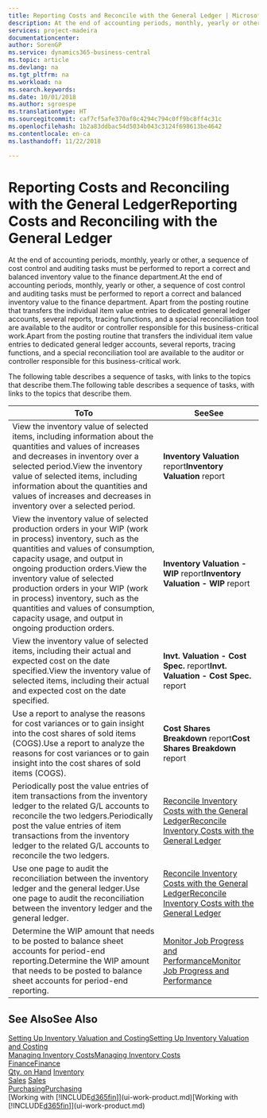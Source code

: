 ```yaml
---
title: Reporting Costs and Reconcile with the General Ledger | Microsoft Docs
description: At the end of accounting periods, monthly, yearly or other, a sequence of cost control and auditing tasks must be performed to report a correct and balanced inventory value to the finance department. Apart from the posting routine that transfers the individual item value entries to dedicated general ledger accounts, several reports, tracing functions, and a special reconciliation tool are available to the auditor or controller responsible for this business-critical work.
services: project-madeira
documentationcenter: 
author: SorenGP
ms.service: dynamics365-business-central
ms.topic: article
ms.devlang: na
ms.tgt_pltfrm: na
ms.workload: na
ms.search.keywords: 
ms.date: 10/01/2018
ms.author: sgroespe
ms.translationtype: HT
ms.sourcegitcommit: caf7cf5afe370af0c4294c794c0ff9bc8ff4c31c
ms.openlocfilehash: 1b2a83ddbac54d5034b043c3124f698613be4642
ms.contentlocale: en-ca
ms.lasthandoff: 11/22/2018

---
```

# <a name="reporting-costs-and-reconciling-with-the-general-ledger"></a><span data-ttu-id="2d732-104">Reporting Costs and Reconciling with the General Ledger</span><span class="sxs-lookup"><span data-stu-id="2d732-104">Reporting Costs and Reconciling with the General Ledger</span></span>
<span data-ttu-id="2d732-105">At the end of accounting periods, monthly, yearly or other, a sequence of cost control and auditing tasks must be performed to report a correct and balanced inventory value to the finance department.</span><span class="sxs-lookup"><span data-stu-id="2d732-105">At the end of accounting periods, monthly, yearly or other, a sequence of cost control and auditing tasks must be performed to report a correct and balanced inventory value to the finance department.</span></span> <span data-ttu-id="2d732-106">Apart from the posting routine that transfers the individual item value entries to dedicated general ledger accounts, several reports, tracing functions, and a special reconciliation tool are available to the auditor or controller responsible for this business-critical work.</span><span class="sxs-lookup"><span data-stu-id="2d732-106">Apart from the posting routine that transfers the individual item value entries to dedicated general ledger accounts, several reports, tracing functions, and a special reconciliation tool are available to the auditor or controller responsible for this business-critical work.</span></span>  

 <span data-ttu-id="2d732-107">The following table describes a sequence of tasks, with links to the topics that describe them.</span><span class="sxs-lookup"><span data-stu-id="2d732-107">The following table describes a sequence of tasks, with links to the topics that describe them.</span></span>   

|<span data-ttu-id="2d732-108">**To**</span><span class="sxs-lookup"><span data-stu-id="2d732-108">**To**</span></span>|<span data-ttu-id="2d732-109">**See**</span><span class="sxs-lookup"><span data-stu-id="2d732-109">**See**</span></span>|  
|------------|-------------|  
|<span data-ttu-id="2d732-110">View the inventory value of selected items, including information about the quantities and values of increases and decreases in inventory over a selected period.</span><span class="sxs-lookup"><span data-stu-id="2d732-110">View the inventory value of selected items, including information about the quantities and values of increases and decreases in inventory over a selected period.</span></span>|<span data-ttu-id="2d732-111">**Inventory Valuation** report</span><span class="sxs-lookup"><span data-stu-id="2d732-111">**Inventory Valuation** report</span></span>|  
|<span data-ttu-id="2d732-112">View the inventory value of selected production orders in your WIP (work in process) inventory, such as the quantities and values of consumption, capacity usage, and output in ongoing production orders.</span><span class="sxs-lookup"><span data-stu-id="2d732-112">View the inventory value of selected production orders in your WIP (work in process) inventory, such as the quantities and values of consumption, capacity usage, and output in ongoing production orders.</span></span>|<span data-ttu-id="2d732-113">**Inventory Valuation - WIP** report</span><span class="sxs-lookup"><span data-stu-id="2d732-113">**Inventory Valuation - WIP** report</span></span>|  
|<span data-ttu-id="2d732-114">View the inventory value of selected items, including their actual and expected cost on the date specified.</span><span class="sxs-lookup"><span data-stu-id="2d732-114">View the inventory value of selected items, including their actual and expected cost on the date specified.</span></span>|<span data-ttu-id="2d732-115">**Invt. Valuation - Cost Spec.** report</span><span class="sxs-lookup"><span data-stu-id="2d732-115">**Invt. Valuation - Cost Spec.** report</span></span>|  
|<span data-ttu-id="2d732-116">Use a report to analyse the reasons for cost variances or to gain insight into the cost shares of sold items (COGS).</span><span class="sxs-lookup"><span data-stu-id="2d732-116">Use a report to analyze the reasons for cost variances or to gain insight into the cost shares of sold items (COGS).</span></span>|<span data-ttu-id="2d732-117">**Cost Shares Breakdown** report</span><span class="sxs-lookup"><span data-stu-id="2d732-117">**Cost Shares Breakdown** report</span></span>|  
|<span data-ttu-id="2d732-118">Periodically post the value entries of item transactions from the inventory ledger to the related G/L accounts to reconcile the two ledgers.</span><span class="sxs-lookup"><span data-stu-id="2d732-118">Periodically post the value entries of item transactions from the inventory ledger to the related G/L accounts to reconcile the two ledgers.</span></span>|[<span data-ttu-id="2d732-119">Reconcile Inventory Costs with the General Ledger</span><span class="sxs-lookup"><span data-stu-id="2d732-119">Reconcile Inventory Costs with the General Ledger</span></span>](finance-how-to-post-inventory-costs-to-the-general-ledger.md)|  
|<span data-ttu-id="2d732-120">Use one page to audit the reconciliation between the inventory ledger and the general ledger.</span><span class="sxs-lookup"><span data-stu-id="2d732-120">Use one page to audit the reconciliation between the inventory ledger and the general ledger.</span></span>|[<span data-ttu-id="2d732-121">Reconcile Inventory Costs with the General Ledger</span><span class="sxs-lookup"><span data-stu-id="2d732-121">Reconcile Inventory Costs with the General Ledger</span></span>](finance-how-to-post-inventory-costs-to-the-general-ledger.md)|  
|<span data-ttu-id="2d732-122">Determine the WIP amount that needs to be posted to balance sheet accounts for period-end reporting.</span><span class="sxs-lookup"><span data-stu-id="2d732-122">Determine the WIP amount that needs to be posted to balance sheet accounts for period-end reporting.</span></span>|[<span data-ttu-id="2d732-123">Monitor Job Progress and Performance</span><span class="sxs-lookup"><span data-stu-id="2d732-123">Monitor Job Progress and Performance</span></span>](projects-how-monitor-progress-performance.md)|

## <a name="see-also"></a><span data-ttu-id="2d732-124">See Also</span><span class="sxs-lookup"><span data-stu-id="2d732-124">See Also</span></span>  
[<span data-ttu-id="2d732-125">Setting Up Inventory Valuation and Costing</span><span class="sxs-lookup"><span data-stu-id="2d732-125">Setting Up Inventory Valuation and Costing</span></span>](finance-set-up-inventory-valuation-and-costing.md)  
[<span data-ttu-id="2d732-126">Managing Inventory Costs</span><span class="sxs-lookup"><span data-stu-id="2d732-126">Managing Inventory Costs</span></span>](finance-manage-inventory-costs.md)  
[<span data-ttu-id="2d732-127">Finance</span><span class="sxs-lookup"><span data-stu-id="2d732-127">Finance</span></span>](finance.md)  
<span data-ttu-id="2d732-128">[Qty. on Hand](inventory-manage-inventory.md) </span><span class="sxs-lookup"><span data-stu-id="2d732-128">[Inventory](inventory-manage-inventory.md) </span></span>  
<span data-ttu-id="2d732-129">[Sales](sales-manage-sales.md) </span><span class="sxs-lookup"><span data-stu-id="2d732-129">[Sales](sales-manage-sales.md) </span></span>  
[<span data-ttu-id="2d732-130">Purchasing</span><span class="sxs-lookup"><span data-stu-id="2d732-130">Purchasing</span></span>](purchasing-manage-purchasing.md)  
<span data-ttu-id="2d732-131">[Working with [!INCLUDE[d365fin](includes/d365fin_md.md)]](ui-work-product.md)</span><span class="sxs-lookup"><span data-stu-id="2d732-131">[Working with [!INCLUDE[d365fin](includes/d365fin_md.md)]](ui-work-product.md)</span></span>

